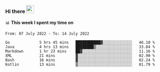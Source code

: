 ### Hi there <a href="https://www.gautamkrishnar.com/"><img src="https://media.giphy.com/media/hvRJCLFzcasrR4ia7z/giphy.gif" width="25px"></a>

📊 **This week I spent my time on**

<!--START_SECTION:waka-->

```text
From: 07 July 2022 - To: 14 July 2022

Go             5 hrs 45 mins   ███████████▓░░░░░░░░░░░░░   46.10 %
Java           4 hrs 13 mins   ████████▒░░░░░░░░░░░░░░░░   33.84 %
Markdown       1 hr 23 mins    ██▓░░░░░░░░░░░░░░░░░░░░░░   11.16 %
XML            21 mins         ▓░░░░░░░░░░░░░░░░░░░░░░░░   02.90 %
Bash           16 mins         ▓░░░░░░░░░░░░░░░░░░░░░░░░   02.24 %
Kotlin         13 mins         ▒░░░░░░░░░░░░░░░░░░░░░░░░   01.79 %
```

<!--END_SECTION:waka-->
